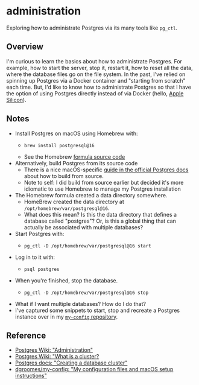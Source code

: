# administration

Exploring how to administrate Postgres via its many tools like `pg_ctl`.
  

## Overview

I'm curious to learn the basics about how to administrate Postgres. For example, how to start the server, stop it,
restart it, how to reset all the data, where the database files go on the file system. In the past, I've relied on
spinning up Postgres via a Docker container and "starting from scratch" each time. But, I'd like to know how to
administrate Postgres so that I have the option of using Postgres directly instead of via Docker (hello, [Apple Silicon](https://github.com/docker/for-mac/issues/4733)).  


## Notes

* Install Postgres on macOS using Homebrew with:
  * ```shell
    brew install postgresql@16
    ```
  * See the Homebrew [formula source code](https://github.com/Homebrew/homebrew-core/blob/HEAD/Formula/postgresql.rb)
* Alternatively, build Postgres from its source code
  * There is a nice macOS-specific [guide in the official Postgres docs](https://www.postgresql.org/docs/13/installation-platform-notes.html#INSTALLATION-NOTES-MACOS)
    about how to build from source.  
  * Note to self: I did build from source earlier but decided it's more idiomatic to use Homebrew to manage my Postgres
    installation
* The Homebrew formula created a data directory somewhere.
  * HomeBrew created the data directory at `/opt/homebrew/var/postgresql@16`.
  * What does this mean? Is this the data directory that defines a database called "postgres"? Or, is this a global thing
    that can actually be associated with multiple databases?
* Start Postgres with:
  * ```shell
    pg_ctl -D /opt/homebrew/var/postgresql@16 start
    ```
* Log in to it with:
  * ```shell
    psql postgres
    ```
* When you're finished, stop the database.
  * ```shell
    pg_ctl -D /opt/homebrew/var/postgresql@16 stop
    ```
* What if I want multiple databases? How do I do that?
* I've captured some snippets to start, stop and recreate a Postgres instance over in my [`my-config` repository](https://github.com/dgroomes/my-config/blob/bd59be9748936c1978ade51b43e3188cd582714b/bash/bash-functions.sh#L66).


## Reference

* [Postgres Wiki: "Administration"](https://wiki.postgresql.org/wiki/Category:Administration)
* [Postgres Wiki: "What is a cluster?](https://wiki.postgresql.org/wiki/Prioritizing_databases_by_separating_into_multiple_clusters#What.27s_a_cluster.3F)
* [Postgres docs: "Creating a database cluster"](https://www.postgresql.org/docs/13/creating-cluster.html)
* [dgroomes/my-config: "My configuration files and macOS setup instructions"](https://github.com/dgroomes/my-config/blob/bd59be9748936c1978ade51b43e3188cd582714b/bash/bash-functions.sh#L66)
